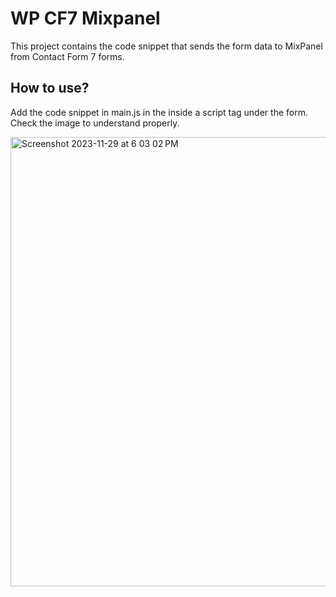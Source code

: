 # WP CF7 Mixpanel

This project contains the code snippet that sends the form data to MixPanel from Contact Form 7 forms. 

## How to use?

Add the code snippet in main.js in the inside a script tag under the form. Check the image to understand properly.

<img width="719" alt="Screenshot 2023-11-29 at 6 03 02 PM" src="https://github.com/ahsanaasim/wp-cf7-mixpanel/assets/17532073/e1dfc0c0-d6d4-4af7-a8bd-0d76af4183a8">
